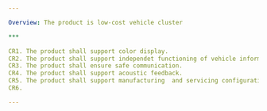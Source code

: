 ```yaml
---

Overview: The product is low-cost vehicle cluster

***

CR1. The product shall support color display. 
CR2. The product shall support independet functioning of vehicle information and HMI. 
CR3. The product shall ensure safe communication. 
CR4. The product shall support acoustic feedback. 
CR5. The product shall support manufacturing  and servicing configuration. 
CR6. 

---
```

